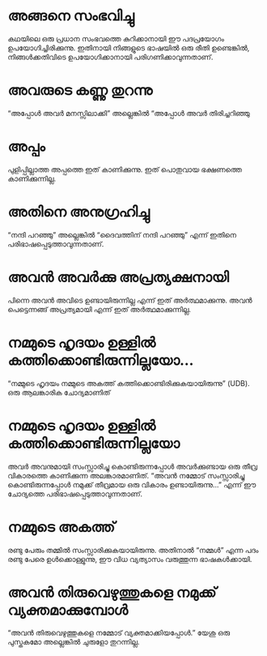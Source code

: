 # അങ്ങനെ സംഭവിച്ചു
കഥയിലെ ഒരു പ്രധാന സംഭവത്തെ കുറിക്കാനായി ഈ പദപ്രയോഗം ഉപയോഗിച്ചിരിക്കുന്നു. ഇതിനായി നിങ്ങളുടെ ഭാഷയിൽ ഒരു രീതി ഉണ്ടെങ്കിൽ, നിങ്ങൾക്കതിവിടെ ഉപയോഗിക്കാനായി പരിഗണിക്കാവുന്നതാണ്.
# അവരുടെ കണ്ണു തുറന്നു
“അപ്പോൾ അവർ മനസ്സിലാക്കി” അല്ലെങ്കിൽ “അപ്പോൾ അവർ തിരിച്ചറിഞ്ഞു
# അപ്പം
പുളിപ്പില്ലാത്ത അപ്പത്തെ ഇത് കാണിക്കുന്നു. ഇത് പൊതുവായ ഭക്ഷണത്തെ കാണിക്കുന്നില്ല.
# അതിനെ അനുഗ്രഹിച്ചു
“നന്ദി പറഞ്ഞു” അല്ലെങ്കിൽ “ദൈവത്തിന് നന്ദി പറഞ്ഞു” എന്ന് ഇതിനെ പരിഭാഷപ്പെടുത്താവുന്നതാണ്.
# അവൻ അവർക്കു അപ്രത്യക്ഷനായി
പിന്നെ അവൻ അവിടെ ഉണ്ടായിരുന്നില്ല എന്ന് ഇത് അർത്ഥമാക്കുന്നു. അവൻ പെട്ടെന്നങ്ങ് അപ്രത്യമായി എന്ന് ഇത് അർത്ഥമാക്കുന്നില്ല.
# നമ്മുടെ ഹൃദയം ഉള്ളിൽ കത്തിക്കൊണ്ടിരുന്നില്ലയോ...
“നമ്മുടെ ഹൃദയം നമ്മുടെ അകത്ത് കത്തിക്കൊണ്ടിരിക്കുകയായിരുന്നു” (UDB). ഒരു ആലങ്കാരിക ചോദ്യമാണിത്
# നമ്മുടെ ഹൃദയം ഉള്ളിൽ കത്തിക്കൊണ്ടിരുന്നില്ലയോ
അവർ അവനുമായി സംസ്സാരിച്ചു കൊണ്ടിരുന്നപ്പോൾ അവർക്കുണ്ടായ ഒരു തീവ്ര വികാരത്തെ കാണിക്കുന്ന അലങ്കാരമാണിത്. “അവൻ നമ്മോട് സംസ്സാരിച്ചു കൊണ്ടിരുന്നപ്പോൾ നമുക്ക് തീവ്രമായ ഒരു വികാരം ഉണ്ടായിരുന്നു...” എന്ന് ഈ ചോദ്യത്തെ പരിഭാഷപ്പെടുത്താവുന്നതാണ്. 
# നമ്മുടെ അകത്ത്
രണ്ടു പേരും തമ്മിൽ സംസ്സാരിക്കുകയായിരുന്നു. അതിനാൽ “നമ്മൾ” എന്ന പദം രണ്ടു പേരെ ഉൾക്കൊള്ളുന്നു, ഈ വിധ വ്യത്യാസം വരുത്തുന്ന ഭാഷകൾക്കായി.
# അവൻ തിരുവെഴുത്തുകളെ നമുക്ക് വ്യക്തമാക്കുമ്പോൾ
“അവൻ തിരുവെഴുത്തുകളെ നമ്മോട് വ്യക്തമാക്കിയപ്പോൾ.” യേശു ഒരു പുസ്തകമോ അല്ലെങ്കിൽ ചുരുളോ തുറന്നില്ല.
